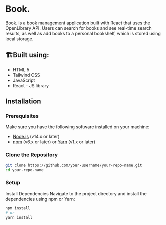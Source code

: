 # Book.

Book. is a book management application built with React that uses the OpenLibrary API. Users can search for books and see real-time search results, as well as add books to a personal bookshelf, which is stored using local storage.

## 🏗️Built using:

 * HTML 5
 * Tailwind CSS
 * JavaScript
 * React - JS library


## Installation

### Prerequisites

Make sure you have the following software installed on your machine:

- [Node.js](https://nodejs.org/) (v14.x or later)
- [npm](https://www.npmjs.com/) (v6.x or later) or [Yarn](https://yarnpkg.com/) (v1.x or later)

### Clone the Repository

```bash
git clone https://github.com/your-username/your-repo-name.git
cd your-repo-name
```

### Setup
Install Dependencies
Navigate to the project directory and install the dependencies using npm or Yarn:

```bash
npm install
# or
yarn install
```

